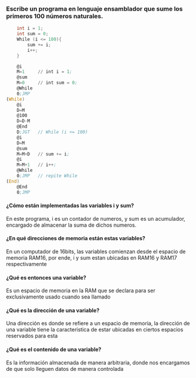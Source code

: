 ### Escribe un programa en lenguaje ensamblador que sume los primeros 100 números naturales.
```c++
    int i = 1;
    int sum = 0;
    While (i <= 100){
        sum += i;
        i++;
    }
```
```asm
    @i 
    M=1     // int i = 1;
    @sum
    M=0     // int sum = 0;
    @While
    0;JMP
(While)
    @i
    D=M
    @100
    D=D-M
    @End
    D;JGT   // While (i <= 100)
    @i
    D=M
    @sum
    M=M+D   // sum += i;
    @i
    M=M+1   // i++;
    @While
    0;JMP   // repite While
(End)
    @End
    0;JMP
```

#### ¿Cómo están implementadas las variables i y sum?
En este programa, i es un contador de numeros, y sum es un acumulador, encargado de almacenar la suma de dichos numeros.

#### ¿En qué direcciones de memoria están estas variables?
En un computador de 16bits, las variables comienzan desde el espacio de memoria RAM16, por ende, i y sum estan ubicadas en RAM16 y RAM17 respectivamente

#### ¿Qué es entonces una variable?
Es un espacio de memoria en la RAM que se declara para ser exclusivamente usado cuando sea llamado

#### ¿Qué es la dirección de una variable?
Una dirección es donde se refiere a un espacio de memoria, la dirección de una variable tiene la caracteristica de estar ubicadas en ciertos espacios reservados para esta

#### ¿Qué es el contenido de una variable?
Es la información almacenada de manera arbitraria, donde nos encargamos de que solo lleguen datos de manera controlada